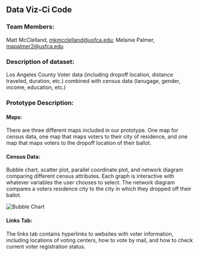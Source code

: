 ## Data Viz-Ci Code

### Team Members:
Matt McClelland, mkmcclelland@usfca.edu; 
Melanie Palmer, mapalmer2@usfca.edu

### Description of dataset:
Los Angeles County Voter data (including dropoff location, distance traveled, duration, etc.) combined with census data (lanugage, gender, income, education, etc.)

### Prototype Description: 
#### Maps:
There are three different maps included in our prototype. One map for census data, one map that maps voters to their city of residence, and one map that maps voters to the dropoff location of their ballot. 


#### Census Data: 
Bubble chart, scatter plot, parallel coordinate plot, and network diagram comparing different census attributes. Each graph is interactive with whatever variables the user chooses to select. The network diagram compares a voters residence city to the city in which they dropped off their ballot.

![Bubble Chart](/usfviz/DataViz-ciCode-/blob/master/screen-shots/bubble.png?raw=true "Bubble Chart Proto-Type")

#### Links Tab:
The links tab contains hyperlinks to websites with voter information, including locations of voting centers, how to vote by mail, and how to check current voter registration status. 
